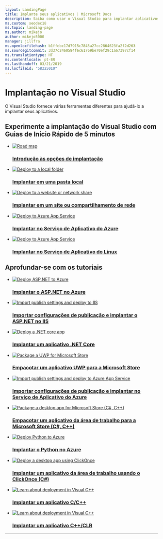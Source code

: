 ```yaml
---
layout: LandingPage
title: Implante seus aplicativos | Microsoft Docs
description: Saiba como usar o Visual Studio para implantar aplicativos, serviços e componentes.
ms.custom: seodec18
ms.topic: landing-page
ms.author: mikejo
author: mikejo5000
manager: jillfra
ms.openlocfilehash: b1ffebc17d7915c7845a27cc2864623fa2f2d263
ms.sourcegitcommit: 3d37c2460584f6c61769be70ef29c1a67397cf14
ms.translationtype: HT
ms.contentlocale: pt-BR
ms.lasthandoff: 03/21/2019
ms.locfileid: "58325010"
---
```

# <a name="deployment-in-visual-studio"></a>Implantação no Visual Studio

O Visual Studio fornece várias ferramentas diferentes para ajudá-lo a implantar seus aplicativos.

<!-- markdownlint-disable MD033 -->

<h2>Experimente a implantação do Visual Studio com Guias de Início Rápido de 5 minutos</h2>

<ul class="panelContent cardsFTitle">
    <li>
        <a href="deploying-applications-services-and-components.md">
        <div class="cardSize">
            <div class="cardPadding">
                <div class="card">
                    <div class="cardImageOuter">
                        <div class="cardImage">
                            <img src="https://docs.microsoft.com/media/common/i_road-map.svg" alt="Road map">
                        </div>
                    </div>
                    <div class="cardText">
                        <h3>Introdução às opções de implantação</h3>
                    </div>
                </div>
            </div>
        </div>
        </a>
    </li>
    <li>
        <a href="quickstart-deploy-to-local-folder.md">
        <div class="cardSize">
            <div class="cardPadding">
                <div class="card">
                    <div class="cardImageOuter">
                        <div class="cardImage">
                            <img src="https://docs.microsoft.com/media/common/i_get-started.svg" alt="Deploy to a local folder">
                        </div>
                    </div>
                    <div class="cardText">
                        <h3>Implantar em uma pasta local</h3>
                    </div>
                </div>
            </div>
        </div>
        </a>
    </li>
    <li>
        <a href="quickstart-deploy-to-a-web-site.md">
        <div class="cardSize">
            <div class="cardPadding">
                <div class="card">
                    <div class="cardImageOuter">
                        <div class="cardImage">
                            <img src="https://docs.microsoft.com/media/common/i_get-started.svg" alt="Deploy to a website or network share">
                        </div>
                    </div>
                    <div class="cardText">
                        <h3>Implantar em um site ou compartilhamento de rede</h3>
                    </div>
                </div>
            </div>
        </div>
        </a>
    </li>
    <li>
        <a href="quickstart-deploy-to-azure.md">
        <div class="cardSize">
            <div class="cardPadding">
                <div class="card">
                    <div class="cardImageOuter">
                        <div class="cardImage">
                            <img src="https://docs.microsoft.com/media/logos/logo_azure.svg" alt="Deploy to Azure App Service">
                        </div>
                    </div>
                    <div class="cardText">
                        <h3>Implantar no Serviço de Aplicativo do Azure</h3>
                    </div>
                </div>
            </div>
        </div>
        </a>
    </li>
    <li>
        <a href="quickstart-deploy-to-linux.md">
        <div class="cardSize">
            <div class="cardPadding">
                <div class="card">
                    <div class="cardImageOuter">
                        <div class="cardImage">
                            <img src="https://docs.microsoft.com/media/logos/logo_azure.svg" alt="Deploy to Azure App Service">
                        </div>
                    </div>
                    <div class="cardText">
                        <h3>Implantar no Serviço de Aplicativo do Linux</h3>
                    </div>
                </div>
            </div>
        </div>
        </a>
    </li>
</ul>

<h2>Aprofundar-se com os tutoriais</h2>

<ul class="panelContent cardsFTitle">
    <li>
        <a href="/aspnet/core/tutorials/publish-to-azure-webapp-using-vs">
        <div class="cardSize">
            <div class="cardPadding">
                <div class="card">
                    <div class="cardImageOuter">
                        <div class="cardImage">
                            <img src="https://docs.microsoft.com/media/logos/logo_azure.svg" alt="Deploy ASP.NET to Azure">
                        </div>
                    </div>
                    <div class="cardText">
                        <h3>Implantar o ASP.NET no Azure</h3>
                    </div>
                </div>
            </div>
        </div>
        </a>
    </li>
    <li>
        <a href="tutorial-import-publish-settings-iis.md">
        <div class="cardSize">
            <div class="cardPadding">
                <div class="card">
                    <div class="cardImageOuter">
                        <div class="cardImage">
                            <img src="https://docs.microsoft.com/media/logos/logo_net.svg" alt="Import publish settings and deploy to IIS">
                        </div>
                    </div>
                    <div class="cardText">
                        <h3>Importar configurações de publicação e implantar o ASP.NET no IIS</h3>
                    </div>
                </div>
            </div>
        </div>
        </a>
    </li>
    <li>
        <a href="/dotnet/core/deploying/deploy-with-vs">
        <div class="cardSize">
            <div class="cardPadding">
                <div class="card">
                    <div class="cardImageOuter">
                        <div class="cardImage">
                            <img src="https://docs.microsoft.com/media/logos/logo_NETcore.svg" alt="Deploy a .NET core app">
                        </div>
                    </div>
                    <div class="cardText">
                        <h3>Implantar um aplicativo .NET Core</h3>
                    </div>
                </div>
            </div>
        </div>
        </a>
    </li>
    <li>
        <a href="/windows/uwp/packaging/packaging-uwp-apps">
        <div class="cardSize">
            <div class="cardPadding">
                <div class="card">
                    <div class="cardImageOuter">
                        <div class="cardImage">
                            <img src="https://docs.microsoft.com/media/logos/logo_windows.svg" alt="Package a UWP for Microsoft Store">
                        </div>
                    </div>
                    <div class="cardText">
                        <h3>Empacotar um aplicativo UWP para a Microsoft Store</h3>
                    </div>
                </div>
            </div>
        </div>
        </a>
    </li>
    <li>
        <a href="tutorial-import-publish-settings-azure.md">
        <div class="cardSize">
            <div class="cardPadding">
                <div class="card">
                    <div class="cardImageOuter">
                        <div class="cardImage">
                            <img src="https://docs.microsoft.com/media/logos/logo_azure.svg" alt="Import publish settings and deploy to Azure App Service">
                        </div>
                    </div>
                    <div class="cardText">
                        <h3>Importar configurações de publicação e implantar no Serviço de Aplicativo do Azure</h3>
                    </div>
                </div>
            </div>
        </div>
        </a>
    </li>
    <li>
        <a href="/windows/uwp/porting/desktop-to-uwp-packaging-dot-net">
        <div class="cardSize">
            <div class="cardPadding">
                <div class="card">
                    <div class="cardImageOuter">
                        <div class="cardImage">
                            <img src="https://docs.microsoft.com/media/logos/logo_windows.svg" alt="Package a desktop app for Microsoft Store (C#, C++)">
                        </div>
                    </div>
                    <div class="cardText">
                        <h3>Empacotar um aplicativo da área de trabalho para a Microsoft Store (C#, C++)</h3>
                    </div>
                </div>
            </div>
        </div>
        </a>
    </li>
    <li>
        <a href="/visualstudio/python/publishing-python-web-applications-to-azure-from-visual-studio">
        <div class="cardSize">
            <div class="cardPadding">
                <div class="card">
                    <div class="cardImageOuter">
                        <div class="cardImage">
                            <img src="https://docs.microsoft.com/media/logos/logo_Python.svg" alt="Deploy Python to Azure">
                        </div>
                    </div>
                    <div class="cardText">
                        <h3>Implantar o Python no Azure</h3>
                    </div>
                </div>
            </div>
        </div>
        </a>
    </li>
    <li>
        <a href="how-to-publish-a-clickonce-application-using-the-publish-wizard.md">
        <div class="cardSize">
            <div class="cardPadding">
                <div class="card">
                    <div class="cardImageOuter">
                        <div class="cardImage">
                            <img src="https://docs.microsoft.com/media/common/i_get-started.svg" alt="Deploy a desktop app using ClickOnce">
                        </div>
                    </div>
                    <div class="cardText">
                        <h3>Implantar um aplicativo da área de trabalho usando o ClickOnce (C#)</h3>
                    </div>
                </div>
            </div>
        </div>
        </a>
    </li>
    <li>
        <a href="/cpp/ide/walkthrough-deploying-a-visual-cpp-application-by-using-a-setup-project">
        <div class="cardSize">
            <div class="cardPadding">
                <div class="card">
                    <div class="cardImageOuter">
                        <div class="cardImage">
                            <img src="https://docs.microsoft.com/media/logos/logo_Cplusplus.svg" alt="Learn about deployment in Visual C++">
                        </div>
                    </div>
                    <div class="cardText">
                        <h3>Implantar um aplicativo C/C++</h3>
                    </div>
                </div>
            </div>
        </div>
        </a>
    </li>
    <li>
        <a href="/cpp/ide/clickonce-deployment-for-visual-cpp-applications">
        <div class="cardSize">
            <div class="cardPadding">
                <div class="card">
                    <div class="cardImageOuter">
                        <div class="cardImage">
                            <img src="https://docs.microsoft.com/media/logos/logo_Cplusplus.svg" alt="Learn about deployment in Visual C++">
                        </div>
                    </div>
                    <div class="cardText">
                        <h3>Implantar um aplicativo C++/CLR</h3>
                    </div>
                </div>
            </div>
        </div>
        </a>
    </li>
</ul>

---